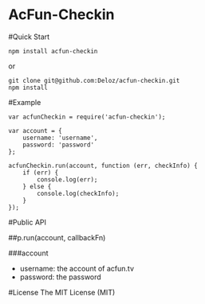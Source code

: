 AcFun-Checkin
=========

#Quick Start

    npm install acfun-checkin

or

    git clone git@github.com:Deloz/acfun-checkin.git
    npm install

#Example

    var acfunCheckin = require('acfun-checkin');

    var account = {
        username: 'username',
        password: 'password'
    };

    acfunCheckin.run(account, function (err, checkInfo) {
        if (err) {
            console.log(err);
        } else {
            console.log(checkInfo);
        }
    });

#Public API

##p.run(account, callbackFn)

###account

+ username: the account of acfun.tv
+ password: the password 

#License
The MIT License (MIT)
